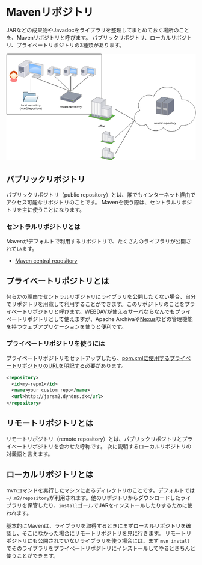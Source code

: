 # Mavenリポジトリ

JARなどの成果物やJavadocをライブラリを整理してまとめておく場所のことを、Mavenリポジトリと呼びます。
パブリックリポジトリ、ローカルリポジトリ、プライベートリポジトリの3種類があります。

![3種のリポジトリの関係](./repositories.png)


## パブリックリポジトリ

パブリックリポジトリ（public repository）とは、誰でもインターネット経由でアクセス可能なリポジトリのことです。
Mavenを使う際は、セントラルリポジトリを主に使うことになります。

### セントラルリポジトリとは

Mavenがデフォルトで利用するリポジトリで、たくさんのライブラリが公開されています。

- [Maven central repository](http://search.maven.org/)

## プライベートリポジトリとは

何らかの理由でセントラルリポジトリにライブラリを公開したくない場合、自分でリポジトリを用意して利用することができます。このリポジトリのことをプライベートリポジトリと呼びます。WEBDAVが使えるサーバならなんでもプライベートリポジトリとして使えますが、Apache Archivaや[Nexus](http://www.sonatype.org/nexus/)などの管理機能を持つウェブアプリケーションを使うと便利です。

### プライベートリポジトリを使うには

プライベートリポジトリをセットアップしたら、[pom.xmlに使用するプライベートリポジトリのURLを明記する](http://maven.apache.org/guides/mini/guide-multiple-repositories.html)必要があります。

```xml
<repository>
  <id>my-repo1</id>
  <name>your custom repo</name>
  <url>http://jarsm2.dyndns.dk</url>
</repository>
```

## リモートリポジトリとは

リモートリポジトリ（remote repository）とは、パブリックリポジトリとプライベートリポジトリを合わせた呼称です。
次に説明するローカルリポジトリの対義語と言えます。

## ローカルリポジトリとは

mvnコマンドを実行したマシンにあるディレクトリのことです。デフォルトでは`~/.m2/repository`が利用されます。他のリポジトリからダウンロードしたライブラリを保管したり、`install`ゴールでJARをインストールしたりするために使われます。

基本的にMavenは、ライブラリを取得するときにまずローカルリポジトリを確認し、そこになかった場合にリモートリポジトリを見に行きます。
リモートリポジトリにも公開されていないライブラリを使う場合には、まず `mvn install` でそのライブラリをプライベートリポジトリにインストールしてやるときちんと使うことができます。


